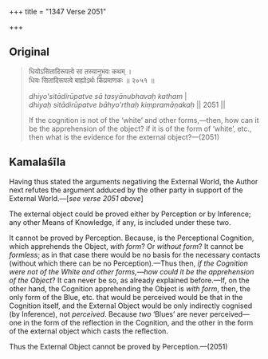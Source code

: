+++
title = "1347 Verse 2051"

+++
## Original 
>
> धियोऽसितादिरूपत्वे सा तस्यानुभवः कथम् ।  
> धियः सितादिरूपत्वे बाह्योऽर्थः किंप्रमाणकः ॥ २०५१ ॥ 
>
> *dhiyo'sitādirūpatve sā tasyānubhavaḥ katham* \|  
> *dhiyaḥ sitādirūpatve bāhyo'rthaḥ kiṃpramāṇakaḥ* \|\| 2051 \|\| 
>
> If the cognition is not of the ‘white’ and other forms,—then, how can it be the apprehension of the object? if it is of the form of ‘white’, etc., then what is the evidence for the external object?—(2051)



## Kamalaśīla

Having thus stated the arguments negativing the External World, the Author next refutes the argument adduced by the other party in support of the External World.—[*see verse 2051 above*]

The external object could be proved either by Perception or by Inference; any other Means of Knowledge, if any, is included under these two.

It cannot be proved by Perception. Because, is the Perceptional Cognition, which apprehends the Object, *with form*? Or *without form*? It cannot be *formless*; as in that case there would be no basis for the necessary contacts (without which there can be no Perception).—Thus then, *if the Cognition were not of the White and other forms,—how could it be the apprehension of the Object*? It can never be so, as already explained before.—If, on the other hand, the Cognition apprehending the Object is *with form*, then, the only form of the Blue, etc. that would be perceived would be that in the Cognition itself, and the External Object would be only indirectly cognised (by Inference), not *perceived*. Because *two* ‘Blues’ are never perceived—one in the form of the reflection in the Cognition, and the other in the form of the external object which casts the reflection.

Thus the External Object cannot be proved by Perception.—(2051)


